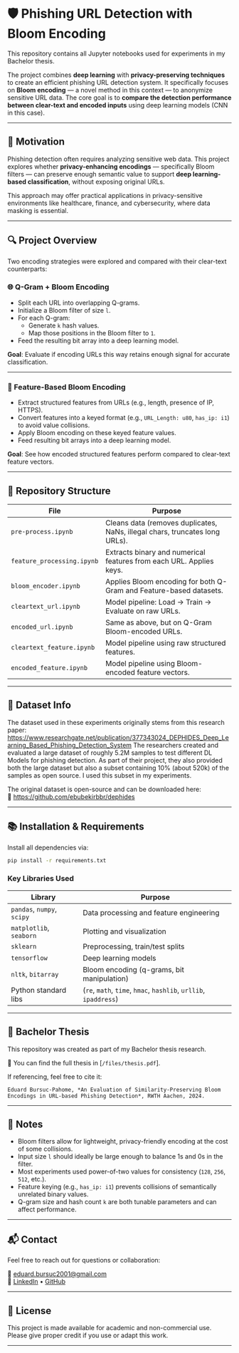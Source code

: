 # 🛡️ Phishing URL Detection with Bloom Encoding

This repository contains all Jupyter notebooks used for experiments in my Bachelor thesis.

The project combines **deep learning** with **privacy-preserving techniques** to create an efficient phishing URL detection system. It specifically focuses on **Bloom encoding** — a novel method in this context — to anonymize sensitive URL data. The core goal is to **compare the detection performance between clear-text and encoded inputs** using deep learning models (CNN in this case).

---

## 🧠 Motivation

Phishing detection often requires analyzing sensitive web data. This project explores whether **privacy-enhancing encodings** — specifically Bloom filters — can preserve enough semantic value to support **deep learning-based classification**, without exposing original URLs.

This approach may offer practical applications in privacy-sensitive environments like healthcare, finance, and cybersecurity, where data masking is essential.

---

## 🔍 Project Overview

Two encoding strategies were explored and compared with their clear-text counterparts:

### 🌐 Q-Gram + Bloom Encoding

- Split each URL into overlapping Q-grams.
- Initialize a Bloom filter of size `l`.
- For each Q-gram:
  - Generate `k` hash values.
  - Map those positions in the Bloom filter to `1`.
- Feed the resulting bit array into a deep learning model.

**Goal**: Evaluate if encoding URLs this way retains enough signal for accurate classification.

---

### 🧩 Feature-Based Bloom Encoding

- Extract structured features from URLs (e.g., length, presence of IP, HTTPS).
- Convert features into a keyed format (e.g., `URL_Length: u80`, `has_ip: i1`) to avoid value collisions.
- Apply Bloom encoding on these keyed feature values.
- Feed resulting bit arrays into a deep learning model.

**Goal**: See how encoded structured features perform compared to clear-text feature vectors.

---

## 📁 Repository Structure

| File | Purpose |
|------|---------|
| `pre-process.ipynb` | Cleans data (removes duplicates, NaNs, illegal chars, truncates long URLs). |
| `feature_processing.ipynb` | Extracts binary and numerical features from each URL. Applies keys. |
| `bloom_encoder.ipynb` | Applies Bloom encoding for both Q-Gram and Feature-based datasets. |
| `cleartext_url.ipynb` | Model pipeline: Load → Train → Evaluate on raw URLs. |
| `encoded_url.ipynb` | Same as above, but on Q-Gram Bloom-encoded URLs. |
| `cleartext_feature.ipynb` | Model pipeline using raw structured features. |
| `encoded_feature.ipynb` | Model pipeline using Bloom-encoded feature vectors. |

---

## 🧪 Dataset Info

The dataset used in these experiments originally stems from this research paper: https://www.researchgate.net/publication/377343024_DEPHIDES_Deep_Learning_Based_Phishing_Detection_System
The researchers created and evaluated a large dataset of roughly 5.2M samples to test different DL Models for phishing detection. As part of their project, they also provided both the large dataset but also a subset containing 10% (about 520k) of the samples as open source. I used this subset in my experiments.

The original dataset is open-source and can be downloaded here:  
🔗 https://github.com/ebubekirbbr/dephides

---

## 📚 Installation & Requirements

Install all dependencies via:

```bash
pip install -r requirements.txt
```

### Key Libraries Used

| Library | Purpose |
|--------|---------|
| `pandas`, `numpy`, `scipy` | Data processing and feature engineering |
| `matplotlib`, `seaborn` | Plotting and visualization |
| `sklearn` | Preprocessing, train/test splits |
| `tensorflow` | Deep learning models |
| `nltk`, `bitarray` | Bloom encoding (q-grams, bit manipulation) |
| Python standard libs | (`re`, `math`, `time`, `hmac`, `hashlib`, `urllib`, `ipaddress`) |

---

## 📄 Bachelor Thesis

This repository was created as part of my Bachelor thesis research.

📄 You can find the full thesis in [`/files/thesis.pdf`].

If referencing, feel free to cite it:

```
Eduard Bursuc-Pahome, *An Evaluation of Similarity-Preserving Bloom Encodings in URL-based Phishing Detection*, RWTH Aachen, 2024.
```

---

## 📌 Notes

- Bloom filters allow for lightweight, privacy-friendly encoding at the cost of some collisions.
- Input size `l` should ideally be large enough to balance 1s and 0s in the filter.
- Most experiments used power-of-two values for consistency (`128`, `256`, `512`, etc.).
- Feature keying (e.g., `has_ip: i1`) prevents collisions of semantically unrelated binary values.
- Q-gram size and hash count `k` are both tunable parameters and can affect performance.

---

## 📬 Contact

Feel free to reach out for questions or collaboration:

📧 eduard.bursuc2001@gmail.com  
🔗 [LinkedIn]((https://www.linkedin.com/in/eduard-bursuc-pahome-620682350/)) • [GitHub]([#](https://github.com/eduardbursuc))

---

## 📎 License

This project is made available for academic and non-commercial use.  
Please give proper credit if you use or adapt this work.

---
